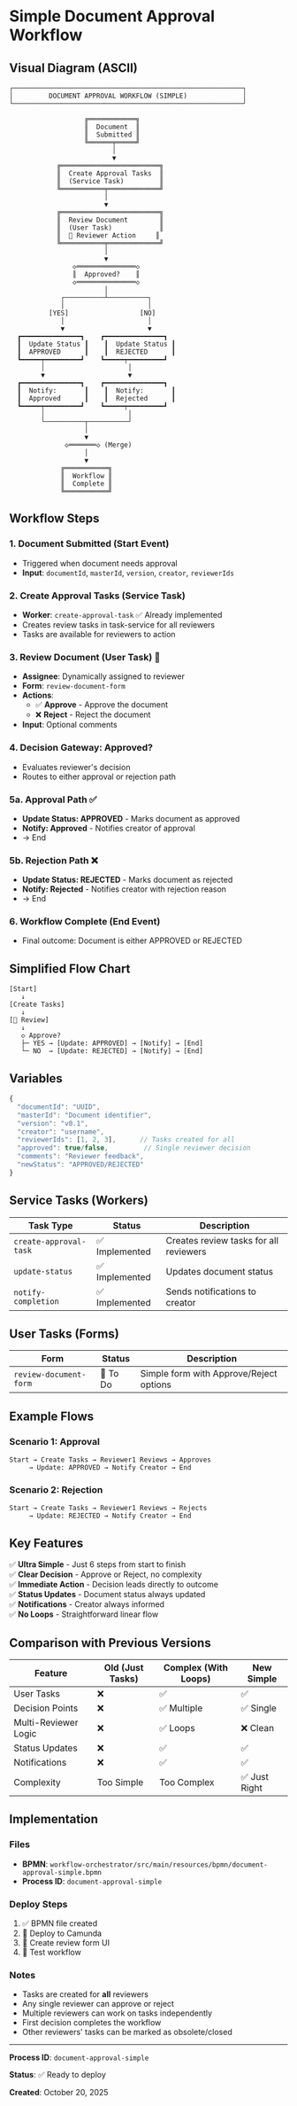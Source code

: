# Simple Document Approval Workflow

## Visual Diagram (ASCII)

```
┌──────────────────────────────────────────────────────────┐
│         DOCUMENT APPROVAL WORKFLOW (SIMPLE)              │
└──────────────────────────────────────────────────────────┘

                   ╔════════════╗
                   ║  Document  ║
                   ║  Submitted ║
                   ╚══════╤═════╝
                          │
                          ▼
            ╔═════════════════════════╗
            ║  Create Approval Tasks  ║
            ║  (Service Task)         ║
            ╚═══════════╤═════════════╝
                        │
                        ▼
            ╔═════════════════════════╗
            ║  Review Document        ║
            ║  (User Task)            ║
            ║  👤 Reviewer Action     ║
            ╚═══════════╤═════════════╝
                        │
                        ▼
                ◇═══════════════◇
                ║  Approved?    ║
                ◇═══════════════◇
                        │
             ┌──────────┴──────────┐
             │                     │
          [YES]                  [NO]
             │                     │
             ▼                     ▼
  ┏━━━━━━━━━━━━━━━┓    ┏━━━━━━━━━━━━━━━┓
  ┃  Update Status ┃    ┃  Update Status ┃
  ┃  APPROVED      ┃    ┃  REJECTED      ┃
  ┗━━━━━┯━━━━━━━━━┛    ┗━━━━━┯━━━━━━━━━┛
        │                     │
        ▼                     ▼
  ┏━━━━━━━━━━━━━━━┓    ┏━━━━━━━━━━━━━━━┓
  ┃  Notify:       ┃    ┃  Notify:       ┃
  ┃  Approved      ┃    ┃  Rejected      ┃
  ┗━━━━━┯━━━━━━━━━┛    ┗━━━━━┯━━━━━━━━━┛
        │                     │
        └──────────┬──────────┘
                   │
                   ▼
              ◇═══════◇ (Merge)
                   │
                   ▼
             ╔═══════════╗
             ║  Workflow ║
             ║  Complete ║
             ╚═══════════╝
```

## Workflow Steps

### 1. **Document Submitted** (Start Event)
   - Triggered when document needs approval
   - **Input**: `documentId`, `masterId`, `version`, `creator`, `reviewerIds`

### 2. **Create Approval Tasks** (Service Task)
   - **Worker**: `create-approval-task` ✅ Already implemented
   - Creates review tasks in task-service for all reviewers
   - Tasks are available for reviewers to action

### 3. **Review Document** (User Task) 👤
   - **Assignee**: Dynamically assigned to reviewer
   - **Form**: `review-document-form`
   - **Actions**:
     - ✅ **Approve** - Approve the document
     - ❌ **Reject** - Reject the document
   - **Input**: Optional comments

### 4. **Decision Gateway: Approved?**
   - Evaluates reviewer's decision
   - Routes to either approval or rejection path

### 5a. **Approval Path** ✅
   - **Update Status: APPROVED** - Marks document as approved
   - **Notify: Approved** - Notifies creator of approval
   - → End

### 5b. **Rejection Path** ❌
   - **Update Status: REJECTED** - Marks document as rejected
   - **Notify: Rejected** - Notifies creator with rejection reason
   - → End

### 6. **Workflow Complete** (End Event)
   - Final outcome: Document is either APPROVED or REJECTED

## Simplified Flow Chart

```
[Start] 
   ↓
[Create Tasks]
   ↓
[👤 Review]
   ↓
   ◇ Approve?
   ├─ YES → [Update: APPROVED] → [Notify] → [End]
   └─ NO  → [Update: REJECTED] → [Notify] → [End]
```

## Variables

```javascript
{
  "documentId": "UUID",
  "masterId": "Document identifier",
  "version": "v0.1",
  "creator": "username",
  "reviewerIds": [1, 2, 3],      // Tasks created for all
  "approved": true/false,         // Single reviewer decision
  "comments": "Reviewer feedback",
  "newStatus": "APPROVED/REJECTED"
}
```

## Service Tasks (Workers)

| Task Type | Status | Description |
|-----------|--------|-------------|
| `create-approval-task` | ✅ Implemented | Creates review tasks for all reviewers |
| `update-status` | ✅ Implemented | Updates document status |
| `notify-completion` | ✅ Implemented | Sends notifications to creator |

## User Tasks (Forms)

| Form | Status | Description |
|------|--------|-------------|
| `review-document-form` | 🔲 To Do | Simple form with Approve/Reject options |

## Example Flows

### Scenario 1: Approval
```
Start → Create Tasks → Reviewer1 Reviews → Approves 
     → Update: APPROVED → Notify Creator → End
```

### Scenario 2: Rejection
```
Start → Create Tasks → Reviewer1 Reviews → Rejects 
     → Update: REJECTED → Notify Creator → End
```

## Key Features

✅ **Ultra Simple** - Just 6 steps from start to finish  
✅ **Clear Decision** - Approve or Reject, no complexity  
✅ **Immediate Action** - Decision leads directly to outcome  
✅ **Status Updates** - Document status always updated  
✅ **Notifications** - Creator always informed  
✅ **No Loops** - Straightforward linear flow  

## Comparison with Previous Versions

| Feature | Old (Just Tasks) | Complex (With Loops) | New Simple |
|---------|------------------|---------------------|------------|
| User Tasks | ❌ | ✅ | ✅ |
| Decision Points | ❌ | ✅ Multiple | ✅ Single |
| Multi-Reviewer Logic | ❌ | ✅ Loops | ❌ Clean |
| Status Updates | ❌ | ✅ | ✅ |
| Notifications | ❌ | ✅ | ✅ |
| Complexity | Too Simple | Too Complex | ✅ Just Right |

## Implementation

### Files
- **BPMN**: `workflow-orchestrator/src/main/resources/bpmn/document-approval-simple.bpmn`
- **Process ID**: `document-approval-simple`

### Deploy Steps
1. ✅ BPMN file created
2. 🔲 Deploy to Camunda
3. 🔲 Create review form UI
4. 🔲 Test workflow

### Notes
- Tasks are created for **all** reviewers
- Any single reviewer can approve or reject
- Multiple reviewers can work on tasks independently
- First decision completes the workflow
- Other reviewers' tasks can be marked as obsolete/closed

---

**Process ID**: `document-approval-simple`

**Status**: ✅ Ready to deploy

**Created**: October 20, 2025
